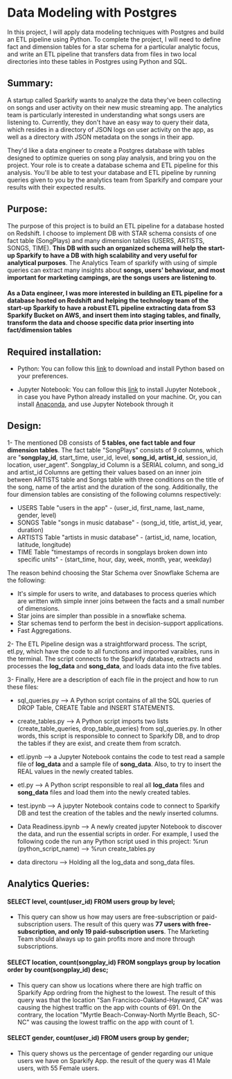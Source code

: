 # Data Modeling with Postgres
In this project, I will apply data modeling techniques with Postgres and build an ETL pipeline using Python. To complete the project, I will need to define fact and dimension tables for a star schema for a particular analytic focus, and write an ETL pipeline that transfers data from files in two local directories into these tables in Postgres using Python and SQL.

## Summary:

A startup called Sparkify wants to analyze the data they've been collecting on songs and user activity on their new music streaming app. The analytics team is particularly interested in understanding what songs users are listening to. Currently, they don't have an easy way to query their data, which resides in a directory of JSON logs on user activity on the app, as well as a directory with JSON metadata on the songs in their app.

They'd like a data engineer to create a Postgres database with tables designed to optimize queries on song play analysis, and bring you on the project. Your role is to create a database schema and ETL pipeline for this analysis. You'll be able to test your database and ETL pipeline by running queries given to you by the analytics team from Sparkify and compare your results with their expected results.


## Purpose:

The purpose of this project is to build an ETL pipeline for a database hosted on Redshift. I choose to implement DB with STAR schema consists of one fact table (SongPlays) and many dimension tables (USERS, ARTISTS, SONGS, TIME).
**This DB with such an organized schema will help the start-up Sparkify to have a DB with high scalability and very useful for analytical purposes**. The Analytics Team of sparkify with using of simple queries can extract many insights about **songs, users' behaviour, and most important for marketing campings, are the songs users are listening to**.

#### As a Data engineer, I was more interested in building an ETL pipeline for a database hosted on Redshift and helping the technology team of the start-up Sparkify to have a robust ETL pipeline extracting data from S3 Sparkify Bucket on AWS, and insert them into staging tables, and finally, transform the data and choose specific data prior inserting into fact/dimension tables ####

## Required installation:
- Python:
You can follow this [link](https://www.python.org/downloads/) to download and install Python based on your preferences. 

- Jupyter Notebook:
You can follow this [link](https://jupyter.org/install) to install Jupyter Notebook , in case you have Python already installed on your machine.
Or, you can install [Anaconda](https://docs.anaconda.com/anaconda/install/), and use Jupyter Notebook through it


## Design:

1- The mentioned DB consists of **5 tables, one fact table and four dimension tables**. The fact table "SongPlays" consists of 9 columns, which are "**songplay_id**, start_time, user_id, level, **song_id, artist_id**, session_id, location, user_agent". Songplay_id Column is a SERIAL column, and song_id and artist_id Columns are getting their values based on an inner join between ARTISTS table and Songs table with three conditions on the title of the song, name of the artist and the duration of the song. Additionally, the four dimension tables are consisting of the following columns respectively: 

- USERS Table "users in the app" - (user_id, first_name, last_name, gender, level)
- SONGS Table "songs in music database" - (song_id, title, artist_id, year, duration)
- ARTISTS Table "artists in music database" - (artist_id, name, location, latitude, longitude)
- TIME Table "timestamps of records in songplays broken down into specific units" - (start_time, hour, day, week, month, year, weekday)

The reason behind choosing the Star Schema over Snowflake Schema are the following:
- It's simple for users to write, and databases to process queries which are written with simple inner joins between the facts and a small number of dimensions. 
- Star joins are simpler than possible in a snowflake schema. 
- Star schemas tend to perform the best in decision-support applications.
- Fast Aggregations.

2- The ETL Pipeline design was a straightforward process. The script, etl.py, which have the code to all functions and imported varaibles, runs in the terminal. The script connects to the Sparkify database, extracts and processes the **log_data** and **song_data**, and loads data into the five tables.

3- Finally, Here are a description of each file in the project and how to run these files:

- sql_queries.py --> A Python script contains of all the SQL queries of DROP Table, CREATE Table and INSERT STATEMENTS.

- create_tables.py --> A Python script imports two lists (create_table_queries, drop_table_queries) from sql_queries.py. In other words, this script is responsible to connect to Sparkify DB, and to drop the tables if they are exist, and create them from scratch.

- etl.ipynb --> a Jupyter Notebook contains the code to test read a sample file of **log_data** and a sample file of **song_data**. Also, to try to insert the REAL values in the newly created tables.

- etl.py --> A Python script responsible to real all **log_data** files and **song_data** files and load them into the newly created tables.

- test.ipynb --> A jupyter Notebook contains code to connect to Sparkify DB and test the creation of the tables and the newly inserted columns.

- Data Readiness.ipynb --> A newly created jupyter Notebook to discover the data, and run the essential scripts in order. For example, I used the following code the run any Python script used in this project: %run (python_script_name) --> %run create_tables.py

- data directoru --> Holding all the log_data and song_data files.


## Analytics Queries:

#### SELECT level, count(user_id) FROM users group by level;
- This query can show us how may users are free-subscription or paid-subscription users. The result of this query was **77 users with free-subscription, and only 19 paid-subscription users**. The Marketing Team should always up to gain profits more and more through subscriptions.

#### SELECT location, count(songplay_id) FROM songplays group by location order by count(songplay_id) desc;
- This query can show us locations where there are high traffic on Sparkify App ordring from the highest to the lowest. The result of this query was that the location "San Francisco-Oakland-Hayward, CA" was causing the highest traffic on the app with counts of 691. On the contrary, the location "Myrtle Beach-Conway-North Myrtle Beach, SC-NC" was causing the lowest traffic on the app with count of 1.


#### SELECT gender, count(user_id) FROM users group by gender;
- This query shows us the percentage of gender regarding our unique users we have on Sparkify App. the result of the query was 41 Male users, with 55 Female users.
